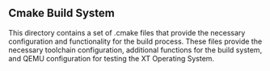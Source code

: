 ## Cmake Build System
This directory contains a set of .cmake files that provide the necessary configuration and functionality for the build
process. These files provide the necessary toolchain configuration, additional functions for the build system, and QEMU
configuration for testing the XT Operating System.
